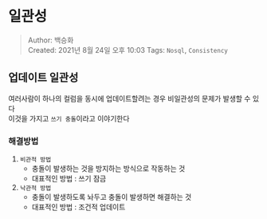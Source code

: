 # 일관성
>Author: 백승화  
>Created: 2021년 8월 24일 오후 10:03 
>Tags: `Nosql`, `Consistency`

## 업데이트 일관성
여러사람이 하나의 컬럼을 동시에 업데이트할려는 경우 비일관성의 문제가 발생할 수 있다  
이것을 가지고 `쓰기 충돌`이라고 이야기한다
### 해결방법
1. `비관적 방법`
   - 충돌이 발생하는 것을 방지하는 방식으로 작동하는 것
   - 대표적인 방법 : 쓰기 잠금
2. `낙관적 방법`
   - 충돌이 발생하도록 놔두고 충돌이 발생하면 해결하는 것
   - 대표적인 방법 : 조건적 업데이트





